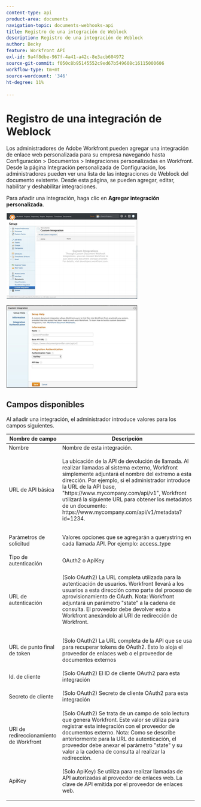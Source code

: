 ```yaml
---
content-type: api
product-area: documents
navigation-topic: documents-webhooks-api
title: Registro de una integración de Weblock
description: Registro de una integración de Weblock
author: Becky
feature: Workfront API
exl-id: 9a4f8dbe-967f-4a41-a42c-8e3acb604972
source-git-commit: f050c8b95145552c9ed67b549608c16115000606
workflow-type: tm+mt
source-wordcount: '346'
ht-degree: 11%

---
```



# Registro de una integración de Weblock

Los administradores de Adobe Workfront pueden agregar una integración de enlace web personalizada para su empresa navegando hasta Configuración > Documentos > Integraciones personalizadas en Workfront. Desde la página Integración personalizada de Configuración, los administradores pueden ver una lista de las integraciones de Weblock del documento existente. Desde esta página, se pueden agregar, editar, habilitar y deshabilitar integraciones.

Para añadir una integración, haga clic en **Agregar integración personalizada**.

![](assets/webhooks-integration-350x230.png)

![](assets/webhooks-integration-2-350x220.png)

## Campos disponibles

Al añadir una integración, el administrador introduce valores para los campos siguientes.

<table style="table-layout:auto"> 
 <col> 
 <col> 
 <thead> 
  <tr> 
   <th>Nombre de campo</th> 
   <th>Descripción</th> 
  </tr> 
 </thead> 
 <tbody> 
  <tr> 
   <td>Nombre</td> 
   <td>Nombre de esta integración.</td> 
  </tr> 
  <tr> 
   <td>URL de API básica</td> 
   <td> <p>La ubicación de la API de devolución de llamada. Al realizar llamadas al sistema externo, Workfront simplemente adjuntará el nombre del extremo a esta dirección. Por ejemplo, si el administrador introduce la URL de la API base, "https://www.mycompany.com/api/v1", Workfront utilizará la siguiente URL para obtener los metadatos de un documento: https://www.mycompany.com/api/v1/metadata?id=1234.</p> </td> 
  </tr> 
  <tr> 
   <td>Parámetros de solicitud</td> 
   <td> <p>Valores opciones que se agregarán a querystring en cada llamada API. Por ejemplo: access_type </p> </td> 
  </tr> 
  <tr> 
   <td>Tipo de autenticación</td> 
   <td>OAuth2 o ApiKey</td> 
  </tr> 
  <tr> 
   <td>URL de autenticación</td> 
   <td> <p>(Solo OAuth2) La URL completa utilizada para la autenticación de usuarios. Workfront llevará a los usuarios a esta dirección como parte del proceso de aprovisionamiento de OAuth. Nota: Workfront adjuntará un parámetro "state" a la cadena de consulta. El proveedor debe devolver esto a Workfront anexándolo al URI de redirección de Workfront.</p> </td> 
  </tr> 
  <tr> 
   <td>URL de punto final de token</td> 
   <td> <p>(Solo OAuth2) La URL completa de la API que se usa para recuperar tokens de OAuth2. Esto lo aloja el proveedor de enlaces web o el proveedor de documentos externos</p> </td> 
  </tr> 
  <tr> 
   <td>Id. de cliente</td> 
   <td>(Solo OAuth2) El ID de cliente OAuth2 para esta integración</td> 
  </tr> 
  <tr> 
   <td>Secreto de cliente</td> 
   <td> <p>(Solo OAuth2) Secreto de cliente OAuth2 para esta integración</p> </td> 
  </tr> 
  <tr> 
   <td>URI de redireccionamiento de Workfront</td> 
   <td>(Solo OAuth2) Se trata de un campo de solo lectura que genera Workfront. Este valor se utiliza para registrar esta integración con el proveedor de documentos externo. Nota: Como se describe anteriormente para la URL de autenticación, el proveedor debe anexar el parámetro "state" y su valor a la cadena de consulta al realizar la redirección.</td> 
  </tr> 
  <tr> 
   <td>ApiKey</td> 
   <td> <p>(Solo ApiKey) Se utiliza para realizar llamadas de API autorizadas al proveedor de enlaces web. La clave de API emitida por el proveedor de enlaces web.</p> </td> 
  </tr> 
 </tbody> 
</table>
